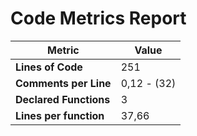 # Code Metrics Report

| Metric                          | Value       |
|---------------------------------|-------------|
| **Lines of Code**               | 251         |
| **Comments per Line**           | 0,12 - (32) |
| **Declared Functions**          | 3           |
| **Lines per function**          | 37,66       |

